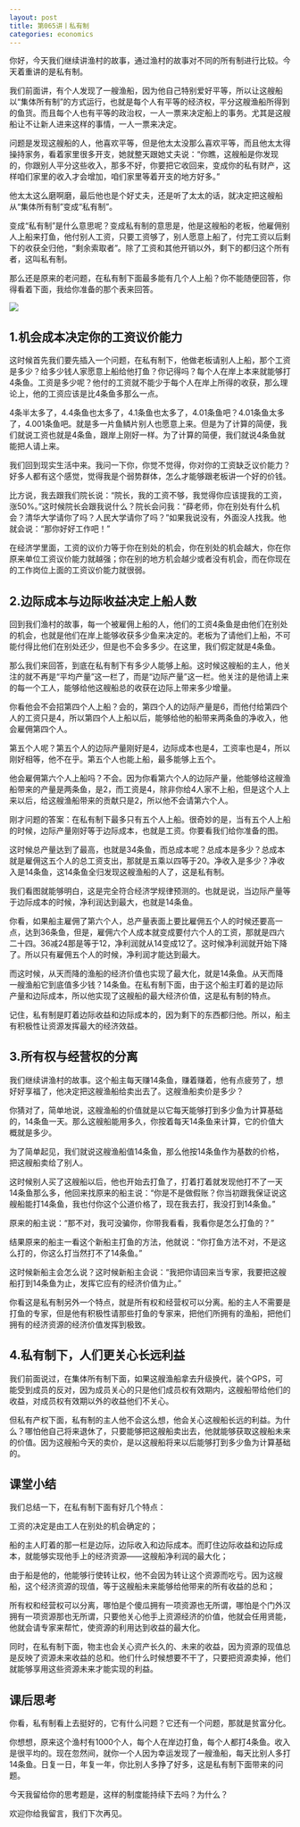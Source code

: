 ```yaml
---
layout: post
title: 第065讲丨私有制
categories: economics
---
```


你好，今天我们继续讲渔村的故事，通过渔村的故事对不同的所有制进行比较。今天着重讲的是私有制。

我们前面讲，有个人发现了一艘渔船，因为他自己特别爱好平等，所以让这艘船以“集体所有制”的方式运行，也就是每个人有平等的经济权，平分这艘渔船所得到的鱼货。而且每个人也有平等的政治权，一人一票来决定船上的事务。尤其是这艘船让不让新人进来这样的事情，一人一票来决定。

问题是发现这艘船的人，他喜欢平等，但是他太太没那么喜欢平等，而且他太太得操持家务，看着家里很多开支，她就整天跟她丈夫说：“你瞧，这艘船是你发现的，你跟别人平分这些收入，那多不好，你要把它收回来，变成你的私有财产，这样咱们家里的收入才会增加，咱们家里等着开支的地方好多。”

他太太这么磨啊磨，最后他也是个好丈夫，还是听了太太的话，就决定把这艘船从“集体所有制”变成“私有制”。

变成“私有制”是什么意思呢？变成私有制的意思是，他是这艘船的老板，他雇佣别人上船来打鱼，他付别人工资，只要工资够了，别人愿意上船了，付完工资以后剩下的收获全归他，“剩余索取者”。除了工资和其他开销以外，剩下的都归这个所有者，这叫私有制。

那么还是原来的老问题，在私有制下面最多能有几个人上船？你不能随便回答，你得看着下面，我给你准备的那个表来回答。

![](/assets/economics/images/2017/06/07/c.png)

## 1.机会成本决定你的工资议价能力

这时候首先我们要先插入一个问题，在私有制下，他做老板请别人上船，那个工资是多少？给多少钱人家愿意上船给他打鱼？你记得吗？每个人在岸上本来就能够打4条鱼。工资是多少呢？他付的工资就不能少于每个人在岸上所得的收获，那么理论上，他的工资应该是比4条鱼多那么一点。

4条半太多了，4.4条鱼也太多了，4.1条鱼也太多了，4.01条鱼吧？4.01条鱼太多了，4.001条鱼吧。就是多一片鱼鳞片别人也愿意上来。但是为了计算的简便，我们就说工资也就是4条鱼，跟岸上刚好一样。为了计算的简便，我们就说4条鱼就能把人请上来。

我们回到现实生活中来。我问一下你，你觉不觉得，你对你的工资缺乏议价能力？好多人都有这个感觉，觉得我是个弱势群体，怎么才能够跟老板讲一个好的价钱。

比方说，我去跟我们院长说：“院长，我的工资不够，我觉得你应该提我的工资，涨50%。”这时候院长会跟我说什么？院长会问我：“薛老师，你在别处有什么机会？清华大学请你了吗？人民大学请你了吗？”如果我说没有，外面没人找我。他就会说：“那你好好工作吧！”

在经济学里面，工资的议价力等于你在别处的机会，你在别处的机会越大，你在你原来单位工资议价能力就越强；你在别的地方机会越少或者没有机会，而在你现在的工作岗位上面的工资议价能力就很弱。

## 2.边际成本与边际收益决定上船人数

回到我们渔村的故事，每一个被雇佣上船的人，他们的工资4条鱼是由他们在别处的机会，也就是他们在岸上能够收获多少鱼来决定的。老板为了请他们上船，不可能付得比他们在别处还少，但是也不会多多少。在这里，我们假定就是4条鱼。

那么我们来回答，到底在私有制下有多少人能够上船。这时候这艘船的主人，他关注的就不再是“平均产量”这一栏了，而是“边际产量”这一栏。他关注的是他请上来的每一个工人，能够给他这艘船总的收获在边际上带来多少增量。

你看他会不会招第四个人上船？会的，第四个人的边际产量是6，而他付给第四个人的工资只是4，所以第四个人上船以后，能够给他的船带来两条鱼的净收入，他会雇佣第四个人。

第五个人呢？第五个人的边际产量刚好是4，边际成本也是4，工资率也是4，所以刚好相等，他不在乎。第五个人也能上船，最多能够上五个。

他会雇佣第六个人上船吗？不会。因为你看第六个人的边际产量，他能够给这艘渔船带来的产量是两条鱼，是2，而工资是4，除非你给4人家不上船，但是这个人上来以后，给这艘渔船带来的贡献只是2，所以他不会请第六个人。

刚才问题的答案：在私有制下最多只有五个人上船。很奇妙的是，当有五个人上船的时候，边际产量刚好等于边际成本，也就是工资。你要看我们给你准备的图。

这时候总产量达到了最高，也就是34条鱼，而总成本呢？总成本是多少？总成本就是雇佣这五个人的总工资支出，那就是五乘以四等于20。净收入是多少？净收入是14条鱼，这14条鱼全归发现这艘渔船的人了，这是私有制。

我们看图就能够明白，这是完全符合经济学规律预测的。也就是说，当边际产量等于边际成本的时候，净利润达到最大，也就是14条鱼。

你看，如果船主雇佣了第六个人，总产量表面上要比雇佣五个人的时候还要高一点，达到36条鱼，但是，雇佣六个人成本就变成要付六个人的工资，那就是四六二十四。36减24那是等于12，净利润就从14变成12了。这时候净利润就开始下降了。所以只有雇佣五个人的时候，净利润才能达到最大。

而这时候，从天而降的渔船的经济价值也实现了最大化，就是14条鱼。从天而降一艘渔船它到底值多少钱？14条鱼。在私有制下面，由于这个船主盯着的是边际产量和边际成本，所以他实现了这艘船的最大经济价值，这是私有制的特点。

记住，私有制是盯着边际收益和边际成本的，因为剩下的东西都归他。所以，船主有积极性让资源发挥最大的经济效益。

## 3.所有权与经营权的分离

我们继续讲渔村的故事。这个船主每天赚14条鱼，赚着赚着，他有点疲劳了，想好好享福了，他决定把这艘渔船给卖出去了。这艘渔船卖价是多少？

你猜对了，简单地说，这艘渔船的价值就是以它每天能够打到多少鱼为计算基础的，14条鱼一天。那么这艘船能用多久，你按着每天14条鱼来计算，它的价值大概就是多少。

为了简单起见，我们就说这艘渔船值14条鱼，那么他按14条鱼作为基数的价格，把这艘船卖给了别人。

这时候别人买了这艘船以后，他也开始去打鱼了，打着打着就发现他打不了一天14条鱼那么多，他回来找原来的船主说：“你是不是做假账？你当初跟我保证说这艘船能打14条鱼，我也付你这个公道价格了，现在我去打，我没打到14条鱼。”

原来的船主说：“那不对，我可没骗你，你带我看看，我看你是怎么打鱼的？”

结果原来的船主一看这个新船主打鱼的方法，他就说：“你打鱼方法不对，不是这么打的，你这么打当然打不了14条鱼。”

这时候新船主会怎么说？这时候新船主会说：“我把你请回来当专家，我要把这艘船打到14条鱼为止，发挥它应有的经济价值为止。”

你看这是私有制另外一个特点，就是所有权和经营权可以分离。船的主人不需要是打鱼的专家，但是他有积极性请那些打鱼的专家来，把他们所拥有的渔船，把他们拥有的经济资源的经济价值发挥到极致。

## 4.私有制下，人们更关心长远利益

我们前面说过，在集体所有制下面，如果这艘渔船拿去升级换代，装个GPS，可能受到成员的反对，因为成员关心的只是他们成员权有效期内，这艘船带给他们的收益，对成员权有效期以外的收益他们不关心。

但私有产权下面，私有制的主人他不会这么想，他会关心这艘船长远的利益。为什么？哪怕他自己将来退休了，只要能够把这艘船卖出去，他就能够获取这艘船未来的价值。因为这艘船今天的卖价，是以这艘船将来以后能够打到多少鱼为计算基础的。

## 课堂小结

我们总结一下，在私有制下面有好几个特点：

工资的决定是由工人在别处的机会确定的；

船的主人盯着的那一栏是边际，边际收入和边际成本。而盯住边际收益和边际成本，就能够实现他手上的经济资源——这艘船净利润的最大化；

由于船是他的，他能够行使转让权，他不会因为转让这个资源而吃亏。因为这艘船，这个经济资源的现值，等于这艘船未来能够给他带来的所有收益的总和；

所有权和经营权可以分离，哪怕是个傻瓜拥有一项资源也无所谓，哪怕是个门外汉拥有一项资源那也无所谓，只要他关心他手上资源经济的价值，他就会任用贤能，他就会请专家来帮忙，使资源的利用达到收益的最大化。

同时，在私有制下面，物主也会关心资产长久的、未来的收益，因为资源的现值总是反映了资源未来收益的总和。他们什么时候想要不干了，只要把资源卖掉，他们就能够享用这些资源未来才能实现的利益。

## 课后思考

你看，私有制看上去挺好的，它有什么问题？它还有一个问题，那就是贫富分化。

你想想，原来这个渔村有1000个人，每个人在岸边打鱼，每个人都打4条鱼。收入是很平均的。现在忽然间，就你一个人因为幸运发现了一艘渔船，每天比别人多打14条鱼。日复一日，年复一年，你比别人多挣了好多，这是私有制下面带来的问题。

今天我留给你的思考题是，这样的制度能持续下去吗？为什么？

欢迎你给我留言，我们下次再见。
